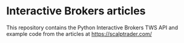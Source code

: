 # Interactive Brokers articles

This repository contains the Python Interactive Brokers TWS API and example code from the articles at https://scalptrader.com/


